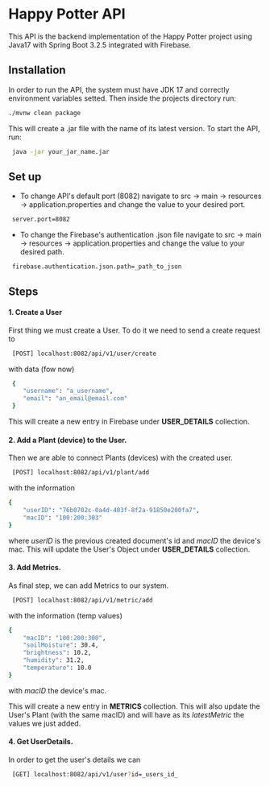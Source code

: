 # Happy Potter API

This API is the backend implementation of the Happy Potter project using Java17 with Spring Boot 3.2.5 integrated with Firebase.

## Installation

In order to run the API, the system must have JDK 17 and correctly environment variables setted. Then inside the projects directory run:

```bash
./mvnw clean package
```

This will create a .jar file with the name of its latest version. To start the API, run:

```bash
 java -jar your_jar_name.jar
```

## Set up
* To change API's default port (8082) navigate to src -> main -> resources -> application.properties and change the value to your desired port.
```bash
 server.port=8082
```

* To change the Firebase's authentication .json file navigate to src -> main -> resources -> application.properties and change the value to your desired path.
```bash
 firebase.authentication.json.path=_path_to_json
```

## Steps
#### 1. Create a User
First thing we must create a User. To do it we need to send a create request to
```bash
 [POST] localhost:8082/api/v1/user/create
```
with data (fow now)
```bash
 {
    "username": "a_username",
    "email": "an_email@email.com"
 }
```
This will create a new entry in Firebase under **USER_DETAILS** collection.

#### 2. Add a Plant (device) to the User.
Then we are able to connect Plants (devices) with the created user.
```bash
 [POST] localhost:8082/api/v1/plant/add
```
with the information
```bash
{
    "userID": "76b0702c-0a4d-403f-8f2a-91850e200fa7",
    "macID": "100:200:303"
}
```
where *userID* is the previous created document's id and *macID* the device's mac. This will update the User's Object under **USER_DETAILS** collection.

#### 3. Add Metrics.
As final step, we can add Metrics to our system.
```bash
 [POST] localhost:8082/api/v1/metric/add
```
with the information (temp values)
```bash
{
    "macID": "100:200:300",
    "soilMoisture": 30.4,
    "brightness": 10.2,
    "humidity": 31.2,
    "temperature": 10.0
}
```
with *macID* the device's mac.

This will create a new entry in **METRICS** collection. This will also update the User's Plant (with the same macID) and will have as its *latestMetric* the values we just added.

#### 4. Get UserDetails.
In order to get the user's details we can
```bash
 [GET] localhost:8082/api/v1/user?id=_users_id_
```